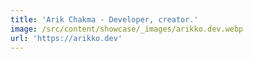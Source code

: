 ```yaml
---
title: 'Arik Chakma - Developer, creator.'
image: /src/content/showcase/_images/arikko.dev.webp
url: 'https://arikko.dev'
---
```


